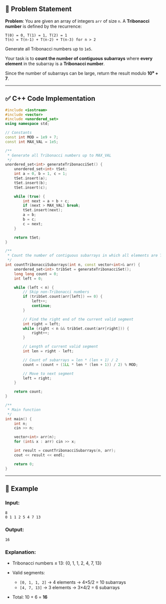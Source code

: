 ## 📘 Problem Statement

**Problem**:
You are given an array of integers `arr` of size `n`. A **Tribonacci number** is defined by the recurrence:

```
T(0) = 0, T(1) = 1, T(2) = 1  
T(n) = T(n-1) + T(n-2) + T(n-3) for n > 2
```

Generate all Tribonacci numbers up to `1e5`.

Your task is to **count the number of contiguous subarrays** where **every element** in the subarray is a **Tribonacci number**.

Since the number of subarrays can be large, return the result modulo **10⁹ + 7**.

---

## ✅ C++ Code Implementation

```cpp
#include <iostream>
#include <vector>
#include <unordered_set>
using namespace std;

// Constants
const int MOD = 1e9 + 7;
const int MAX_VAL = 1e5;

/**
 * Generate all Tribonacci numbers up to MAX_VAL
 */
unordered_set<int> generateTribonacciSet() {
    unordered_set<int> tSet;
    int a = 0, b = 1, c = 1;
    tSet.insert(a);
    tSet.insert(b);
    tSet.insert(c);

    while (true) {
        int next = a + b + c;
        if (next > MAX_VAL) break;
        tSet.insert(next);
        a = b;
        b = c;
        c = next;
    }

    return tSet;
}

/**
 * Count the number of contiguous subarrays in which all elements are Tribonacci numbers
 */
int countTribonacciSubarrays(int n, const vector<int>& arr) {
    unordered_set<int> tribSet = generateTribonacciSet();
    long long count = 0;
    int left = 0;

    while (left < n) {
        // Skip non-Tribonacci numbers
        if (tribSet.count(arr[left]) == 0) {
            left++;
            continue;
        }

        // Find the right end of the current valid segment
        int right = left;
        while (right < n && tribSet.count(arr[right])) {
            right++;
        }

        // Length of current valid segment
        int len = right - left;

        // Count of subarrays = len * (len + 1) / 2
        count = (count + (1LL * len * (len + 1)) / 2) % MOD;

        // Move to next segment
        left = right;
    }

    return count;
}

/**
 * Main function
 */
int main() {
    int n;
    cin >> n;

    vector<int> arr(n);
    for (int& x : arr) cin >> x;

    int result = countTribonacciSubarrays(n, arr);
    cout << result << endl;

    return 0;
}
```

---

## 🧪 Example

### Input:

```
8
0 1 1 2 5 4 7 13
```

### Output:

```
16
```

### Explanation:

* Tribonacci numbers ≤ 13: {0, 1, 1, 2, 4, 7, 13}
* Valid segments:

  * `[0, 1, 1, 2]` → 4 elements → 4×5/2 = 10 subarrays
  * `[4, 7, 13]` → 3 elements → 3×4/2 = 6 subarrays
* Total: 10 + 6 = **16**


